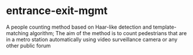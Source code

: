 # entrance-exit-mgmt
A people counting method based on Haar-like detection and template-matching algorithm; The aim of the method is to count pedestrians that are in a metro station automatically using video surveillance camera or any other public forum
